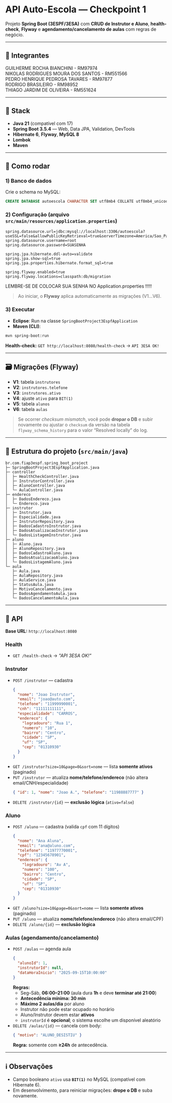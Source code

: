 # API Auto-Escola — Checkpoint 1

Projeto **Spring Boot (3ESPF/3ESA)** com **CRUD de Instrutor e Aluno**, **health-check**, **Flyway** e **agendamento/cancelamento de aulas** com regras de negócio.

---

## 👥 Integrantes

GUILHERME ROCHA BIANCHINI - RM97974 <br/>
NIKOLAS RODRIGUES MOURA DOS SANTOS - RM551566 <br/>
PEDRO HENRIQUE PEDROSA TAVARES - RM97877 <br/>
RODRIGO BRASILEIRO - RM98952 <br/>
THIAGO JARDIM DE OLIVEIRA - RM551624

---

## 🧰 Stack
- **Java 21** (compatível com 17)
- **Spring Boot 3.5.4** — Web, Data JPA, Validation, DevTools
- **Hibernate 6**, **Flyway**, **MySQL 8**
- **Lombok**
- **Maven**

---

## 🚀 Como rodar

### 1) Banco de dados
Crie o schema no MySQL:
```sql
CREATE DATABASE autoescola CHARACTER SET utf8mb4 COLLATE utf8mb4_unicode_ci;
```

### 2) Configuração (arquivo `src/main/resources/application.properties`)
```properties
spring.datasource.url=jdbc:mysql://localhost:3306/autoescola?useSSL=false&allowPublicKeyRetrieval=true&serverTimezone=America/Sao_Paulo
spring.datasource.username=root
spring.datasource.password=SUASENHA

spring.jpa.hibernate.ddl-auto=validate
spring.jpa.show-sql=true
spring.jpa.properties.hibernate.format_sql=true

spring.flyway.enabled=true
spring.flyway.locations=classpath:db/migration
```

LEMBRE-SE DE COLOCAR SUA SENHA NO Application.properties !!!!!

> Ao iniciar, o **Flyway** aplica automaticamente as migrações (V1…V6).

### 3) Executar
- **Eclipse**: Run na classe `SpringBootProject3EspfApplication`
- **Maven (CLI)**:
```bash
mvn spring-boot:run
```

**Health-check:** `GET http://localhost:8080/health-check` → `API 3ESA OK!`

---

## 🗃️ Migrações (Flyway)
- **V1**: tabela `instrutores`
- **V2**: `instrutores.telefone`
- **V3**: `instrutores.ativo`
- **V4**: ajuste `ativo` para `BIT(1)`
- **V5**: tabela `alunos`
- **V6**: tabela `aulas`

> Se ocorrer *checksum mismatch*, você pode **dropar o DB** e subir novamente ou ajustar o `checksum` da versão na tabela `flyway_schema_history` para o valor “Resolved locally” do log.

---

## 🌳 Estrutura do projeto (`src/main/java`)
```text
br.com.fiap3espf.spring_boot_project
├─ SpringBootProject3EspfApplication.java
├─ controller
│  ├─ HealthCheckController.java
│  ├─ InstrutorController.java
│  ├─ AlunoController.java
│  └─ AulaController.java
├─ endereco
│  ├─ DadosEndereco.java
│  └─ Endereco.java
├─ instrutor
│  ├─ Instrutor.java
│  ├─ Especialidade.java
│  ├─ InstrutorRepository.java
│  ├─ DadosCadastroInstrutor.java
│  ├─ DadosAtualizacaoInstrutor.java
│  └─ DadosListagemInstrutor.java
├─ aluno
│  ├─ Aluno.java
│  ├─ AlunoRepository.java
│  ├─ DadosCadastroAluno.java
│  ├─ DadosAtualizacaoAluno.java
│  └─ DadosListagemAluno.java
└─ aula
   ├─ Aula.java
   ├─ AulaRepository.java
   ├─ AulaService.java
   ├─ StatusAula.java
   ├─ MotivoCancelamento.java
   ├─ DadosAgendamentoAula.java
   └─ DadosCancelamentoAula.java
```

---

## 🔌 API

**Base URL:** `http://localhost:8080`

### Health
- `GET /health-check` → *"API 3ESA OK!"*

### Instrutor
- `POST /instrutor` — cadastra
  ```json
  {
    "nome": "Joao Instrutor",
    "email": "joao@auto.com",
    "telefone": "11999990001",
    "cnh": "11111111111",
    "especialidade": "CARROS",
    "endereco": {
      "logradouro": "Rua 1",
      "numero": "10",
      "bairro": "Centro",
      "cidade": "SP",
      "uf": "SP",
      "cep": "01310930"
    }
  }
  ```
- `GET /instrutor?size=10&page=0&sort=nome` — lista **somente ativos** (paginado)
- `PUT /instrutor` — atualiza **nome/telefone/endereco** (não altera email/CNH/especialidade)
  ```json
  { "id": 1, "nome": "Joao A.", "telefone": "11988887777" }
  ```
- `DELETE /instrutor/{id}` — **exclusão lógica** (`ativo=false`)

### Aluno
- `POST /aluno` — cadastra (valida `cpf` com 11 dígitos)
  ```json
  {
    "nome": "Ana Aluna",
    "email": "ana@aluno.com",
    "telefone": "11977770001",
    "cpf": "12345678901",
    "endereco": {
      "logradouro": "Av A",
      "numero": "100",
      "bairro": "Centro",
      "cidade": "SP",
      "uf": "SP",
      "cep": "01310930"
    }
  }
  ```
- `GET /aluno?size=10&page=0&sort=nome` — lista **somente ativos** (paginado)
- `PUT /aluno` — atualiza **nome/telefone/endereco** (não altera email/CPF)
- `DELETE /aluno/{id}` — **exclusão lógica**

### Aulas (agendamento/cancelamento)
- `POST /aulas` — agenda aula
  ```json
  {
    "alunoId": 1,
    "instrutorId": null,
    "dataHoraInicio": "2025-09-15T10:00:00"
  }
  ```
  **Regras:**
  - Seg–Sáb, **06:00–21:00** (aula dura **1h** e deve **terminar até 21:00**)
  - **Antecedência mínima: 30 min**
  - **Máximo 2 aulas/dia** por aluno
  - Instrutor não pode estar ocupado no horário
  - Aluno/Instrutor devem estar **ativos**
  - `instrutorId` é **opcional**; o sistema escolhe um disponível aleatório
- `DELETE /aulas/{id}` — cancela com body:
  ```json
  { "motivo": "ALUNO_DESISTIU" }
  ```
  **Regra:** somente com **≥24h** de antecedência.

---
## ℹ️ Observações
- Campo booleano `ativo` usa **`BIT(1)`** no MySQL (compatível com Hibernate 6).
- Em desenvolvimento, para reiniciar migrações: **drope o DB** e suba novamente.
